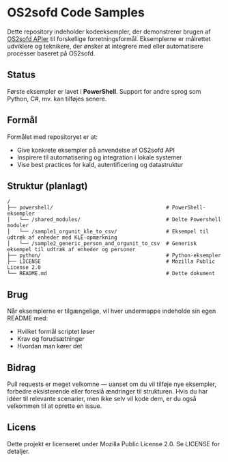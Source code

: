# OS2sofd Code Samples

Dette repository indeholder kodeeksempler, der demonstrerer brugen af [OS2sofd APIer](https://www.sofd.io/documentation/SOFD%20Core%20-%20API%20beskrivelse.pdf) til forskellige forretningsformål. Eksemplerne er målrettet udviklere og teknikere, der ønsker at integrere med eller automatisere processer baseret på OS2sofd.

## Status

Første eksempler er lavet i **PowerShell**. Support for andre sprog som Python, C#, mv. kan tilføjes senere.

## Formål

Formålet med repositoryet er at:

- Give konkrete eksempler på anvendelse af OS2sofd API
- Inspirere til automatisering og integration i lokale systemer
- Vise best practices for kald, autentificering og datastruktur

## Struktur (planlagt)

```text
/
├── powershell/                                     # PowerShell-eksempler
│   └── /shared_modules/                            # Delte Powershell moduler
│   └── /sample1_orgunit_kle_to_csv/                # Eksempel til udtræk af enheder med KLE-opmærkning
│   └── /sample2_generic_person_and_orgunit_to_csv  # Generisk eksempel til udtræk af enheder og personer
├── python/                                         # Python-eksempler
├── LICENSE                                         # Mozilla Public License 2.0
└── README.md                                       # Dette dokument
```

## Brug
Når eksemplerne er tilgængelige, vil hver undermappe indeholde sin egen README med:

* Hvilket formål scriptet løser
* Krav og forudsætninger
* Hvordan man kører det

## Bidrag
Pull requests er meget velkomne — uanset om du vil tilføje nye eksempler, forbedre eksisterende eller foreslå ændringer til strukturen.
Hvis du har idéer til relevante scenarier, men ikke selv vil kode dem, er du også velkommen til at oprette en issue.

## Licens
Dette projekt er licenseret under Mozilla Public License 2.0. Se LICENSE for detaljer.
